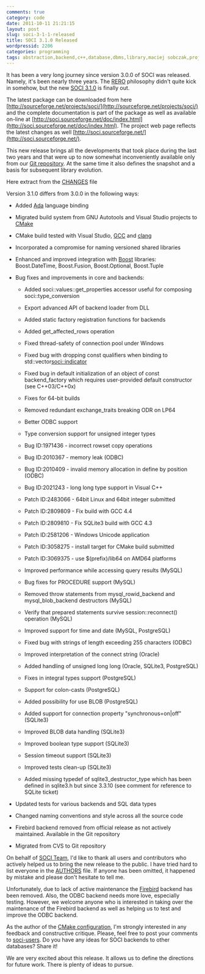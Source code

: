 ```yaml
---
comments: true
category: code
date: 2011-10-11 21:21:15
layout: post
slug: soci-3-1-1-released
title: SOCI 3.1.0 Released
wordpressid: 2206
categories: programming
tags: abstraction,backend,c++,database,dbms,library,maciej sobczak,project,release,rero,soci
---
```


It has been a very long journey since version 3.0.0 of SOCI was released. Namely, it's been nearly three years. The [RERO](http://en.wikipedia.org/wiki/Release_early,_release_often) philosophy didn't quite kick in somehow, but the new [SOCI 3.1.0](https://sourceforge.net/mailarchive/message.php?msg_id=28213168) is finally out.





The latest package can be downloaded from here [http://sourceforge.net/projects/soci/](http://sourceforge.net/projects/soci/) and the complete documentation is part of the package as well as available on-line at [http://soci.sourceforge.net/doc/index.html](http://soci.sourceforge.net/doc/index.html). The project web page reflects the latest changes as well [http://soci.sourceforge.net/](http://soci.sourceforge.net/).





This new release brings all the developments that took place during the last two years and that were up to now somewhat inconveniently available only from our [Git repository](https://sourceforge.net/scm/?type=git&group_id=121480). At the same time it also defines the snapshot and a basis for subsequent library evolution.





Here extract from the [CHANGES](soci.git.sourceforge.net/git/gitweb.cgi?p=soci/soci;a=blob;f=src/CHANGES;hb=HEAD) file





Version 3.1.0 differs from 3.0.0 in the following ways:






  * Added [Ada](http://en.wikipedia.org/wiki/Ada_%28programming_language%29) language binding


  * Migrated build system from GNU Autotools and Visual Studio projects to [CMake](http://www.cmake.org)


  * CMake build tested with Visual Studio, [GCC](http://gcc.gnu.org) and [clang](http://clang.llvm.org/)


  * Incorporated a compromise for naming versioned shared libraries


  * Enhanced and improved integration with [Boost](http://www.boost.org) libraries: Boost.DateTime, Boost.Fusion, Boost.Optional, Boost.Tuple


  * Bug fixes and improvements in core and backends:


    * Added soci::values::get_properties accessor useful for composing soci::type_conversion


    * Export advanced API of backend loader from DLL


    * Added static factory registration functions for backends


    * Added get_affected_rows operation


    * Fixed thread-safety of connection pool under Windows


    * Fixed bug with dropping const qualifiers when binding to std::vector<soci::indicator>


    * Fixed bug in default initialization of an object of const backend_factory which requires user-provided default constructor (see C++03/C++0x)


    * Fixes for 64-bit builds


    * Removed redundant exchange_traits breaking ODR on LP64


    * Better ODBC support


    * Type conversion support for unsigned integer types


    * Bug ID:1971436 - incorrect rowset copy operations


    * Bug ID:2010367 - memory leak (ODBC)


    * Bug ID:2010409 - invalid memory allocation in define by position (ODBC)


    * Bug ID:2021243 - long long type support in Visual C++


    * Patch ID:2483066 - 64bit Linux and 64bit integer submitted


    * Patch ID:2809809 - Fix build with GCC 4.4


    * Patch ID:2809810 - Fix SQLite3 build with GCC 4.3


    * Patch ID:2581206 - Windows Unicode application


    * Patch ID:3058275 - install target for CMake build submitted


    * Patch ID:3069375 - use $(prefix)/lib64 on AMD64 platforms


    * Improved performance while accessing query results (MySQL)


    * Bug fixes for PROCEDURE support (MySQL)


    * Removed throw statements from mysql_rowid_backend and mysql_blob_backend destructors (MySQL)


    * Verify that prepared statements survive session::reconnect() operation (MySQL)


    * Improved support for time and date (MySQL, PostgreSQL)


    * Fixed bug with strings of length exceeding 255 characters (ODBC)


    * Improved interpretation of the connect string (Oracle)


    * Added handling of unsigned long long (Oracle, SQLite3, PostgreSQL)


    * Fixes in integral types support (PostgreSQL)


    * Support for colon-casts (PostgreSQL)


    * Added possibility for use BLOB (PostgreSQL)


    * Added support for connection property "synchronous=on|off" (SQLite3)


    * Improved BLOB data handling (SQLite3)


    * Improved boolean type support (SQLite3)


    * Session timeout support (SQLite3)


    * Improved tests clean-up (SQLite3)


    * Added missing typedef of sqlite3_destructor_type which has been defined in sqlite3.h but since 3.3.10 (see comment for reference to SQLite ticket)





  * Updated tests for various backends and SQL data types


  * Changed naming conventions and style across all the source code


  * Firebird backend removed from official release as not actively maintained. Available in the Git repository


  * Migrated from CVS to Git repository





On behalf of [SOCI Team](http://soci.sourceforge.net/people.html), I'd like to thank all users and contributors who actively helped us to bring the new release to the public. I have tried hard to list everyone in the [AUTHORS](soci.git.sourceforge.net/git/gitweb.cgi?p=soci/soci;a=blob;f=src/AUTHORS;hb=HEAD) file. If anyone has been omitted, it happened by mistake and please don't hesitate to tell me.





Unfortunately, due to lack of active maintenance the [Firebird](http://www.firebirdsql.org/) backend has been removed. Also, the ODBC backend needs more love, especially testing. However, we welcome anyone who is interested in taking over the maintenance of the Firebird backend as well as helping us to test and improve the ODBC backend.





As the author of the [CMake configuration](http://soci.sourceforge.net/doc/installation.html#cmake), I'm strongly interested in any feedback and constructive critique. Please, feel free to post your comments to [soci-users](https://sourceforge.net/mail/?group_id=121480). Do you have any ideas for SOCI backends to other databases? Share it!





We are very excited about this release. It allows us to define the directions for future work. There is plenty of ideas to pursue.
